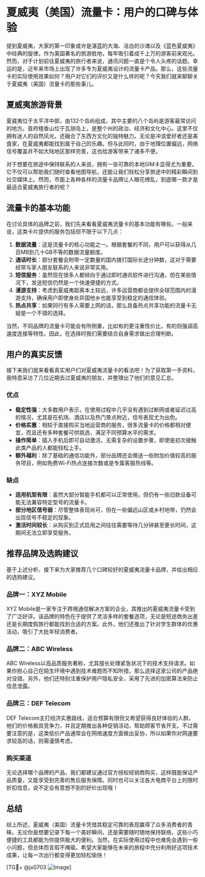 # 夏威夷（美国）流量卡：用户的口碑与体验

提到夏威夷，大家的第一印象或许是湛蓝的大海、洁白的沙滩以及《蓝色夏威夷》中经典的旋律。作为美国著名的旅游胜地，每年吸引着成千上万的游客前来观光。然而，对于计划前往夏威夷的旅行者来说，通讯问题一直是个令人头疼的话题。幸运的是，近年来市场上出现了许多专为夏威夷设计的流量卡产品。那么，这些流量卡的实际使用效果如何？用户对它们的评价又是什么样的呢？今天我们就来聊聊关于夏威夷（美国）流量卡的那些事儿。

## 夏威夷旅游背景

夏威夷位于太平洋中部，由132个岛屿组成，其中主要的八个岛屿是游客最常访问的地方。首府檀香山位于瓦胡岛上，是整个州的政治、经济和文化中心。这里不仅拥有迷人的自然风光，还融合了东西方文化的独特魅力。无论是冲浪爱好者还是美食家，在夏威夷都能找到属于自己的乐趣。但与此同时，由于地理位置偏远，网络信号覆盖并不如大陆地区那样完善，这也给游客带来了诸多不便。

对于想要在旅途中保持联系的人来说，拥有一张可靠的本地SIM卡显得尤为重要。它不仅可以帮助我们随时查看地图导航，还能让我们轻松分享旅途中的精彩瞬间到社交媒体上。然而，市面上各种各样的流量卡品牌让人眼花缭乱，到底哪一款才是最适合夏威夷旅行者的呢？

## 流量卡的基本功能

在讨论具体的品牌之前，我们先来看看夏威夷流量卡的基本功能有哪些。一般来说，这类卡片提供的服务包括但不限于以下几点：

1. **数据流量**：这是流量卡的核心功能之一。根据套餐的不同，用户可以获得从几百MB到几十GB不等的数据流量额度。
2. **通话时长**：部分套餐会附带一定数量的国内拨打国际长途分钟数，这对于需要经常与家人朋友联系的人来说非常实用。
3. **短信服务**：虽然现在很多人都倾向于通过即时通讯软件进行沟通，但在某些情况下，发送短信仍然是一个快速便捷的方式。
4. **漫游支持**：考虑到夏威夷距离本土较远，许多运营商都会提供全球范围内的漫游支持，确保用户即使身处异国他乡也能享受到稳定的通信体验。
5. **热点共享**：如果同行有多人需要上网的话，那么具备热点共享功能的流量卡无疑是一个不错的选择。

当然，不同品牌的流量卡可能会有所侧重，比如有的更注重性价比，有的则强调高速度连接等特性。因此，在选择时我们需要结合自身需求做出合理判断。

## 用户的真实反馈

接下来我们就来看看真实用户们对夏威夷流量卡的看法吧！为了获取第一手资料，我特意采访了几位近期去过夏威夷的朋友，并整理出了他们的意见汇总。

### 优点

- **稳定性强**：大多数用户表示，在使用过程中几乎没有遇到过断网或者延迟过高的情况，尤其是在机场、酒店以及热门景点附近，信号表现尤为出色。
- **价格实惠**：相较于直接购买当地运营商的服务，很多流量卡的价格都相对便宜，而且还有多种套餐可供挑选，满足不同预算水平的需求。
- **操作简单**：插入手机后即可自动激活，无需复杂的设置步骤，即使是初次接触此类产品的人都能轻松上手。
- **额外福利**：除了基础的通信功能外，部分品牌还会赠送一些附加价值较高的服务项目，例如免费Wi-Fi热点连接次数或是专属客服热线等。

### 缺点

- **适用机型有限**：虽然大部分智能手机都可以正常使用，但仍有一些旧款设备可能无法兼容特定型号的流量卡。
- **部分地区信号弱**：尽管整体表现尚可，但在一些偏远山区或乡村地带，仍然会出现信号不稳定的现象。
- **激活时间较长**：从购买到正式启用之间往往需要等待几分钟甚至更长时间，这期间无法立即享受服务。

## 推荐品牌及选购建议

基于上述分析，接下来为大家推荐几个口碑较好的夏威夷流量卡品牌，并给出相应的选购建议。

### 品牌一：XYZ Mobile

XYZ Mobile是一家专注于跨境通信解决方案的企业，其推出的夏威夷流量卡受到了广泛好评。该品牌的特色在于提供了灵活多样的套餐选项，无论是短途商务出差还是长期度假旅行都能找到合适的方案。此外，他们还推出了针对学生群体的优惠活动，吸引了大批年轻消费者。

### 品牌二：ABC Wireless

ABC Wireless以高品质服务著称，尤其擅长处理紧急状况下的技术支持请求。如果你担心自己在陌生环境中遇到技术难题而不知所措，那么选择这家公司的产品绝对没错。另外，他们还特别注重保护用户隐私安全，采用了先进的加密算法来防止信息泄露。

### 品牌三：DEF Telecom

DEF Telecom主打经济实惠路线，适合预算有限但又希望获得良好体验的人群。他们的价格极具竞争力，并且定期推出各种促销活动，帮助顾客节省开支。不过需要注意的是，这类低价产品通常会在网络速度方面做出妥协，所以如果你对网速要求较高的话，则需谨慎考虑。

### 购买渠道

无论选择哪个品牌的产品，我们都建议通过官方授权经销商购买，这样既能保证产品质量，又能享受到完善的售后服务保障。同时也可以关注各大电商平台上的限时折扣信息，说不定会有意想不到的好价出现哦！

## 总结

综上所述，夏威夷（美国）流量卡凭借其稳定可靠的表现赢得了众多消费者的青睐。无论你是想要记录下每一个美好瞬间，还是需要随时随地保持联络，这些小巧便捷的工具都能为你提供极大的便利。当然，在实际使用过程中也难免会遇到一些小问题，但总体而言瑕不掩瑜。希望大家能够在未来的旅程中充分利用好这项技术成果，让每一次出行都变得更加轻松愉快！

[TG💪+ @jx0703 ![Image](https://github.com/user-attachments/assets/dbca1d08-cadb-493c-b0ec-ad6f7a83f270)]